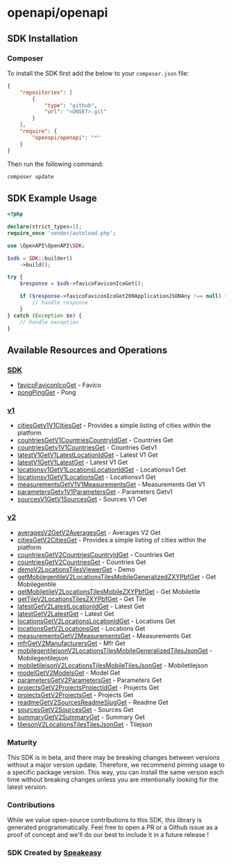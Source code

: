 # openapi/openapi

<!-- Start SDK Installation -->
## SDK Installation

### Composer

To install the SDK first add the below to your `composer.json` file:

```json
{
    "repositories": [
        {
            "type": "github",
            "url": "<UNSET>.git"
        }
    ],
    "require": {
        "openapi/openapi": "*"
    }
}
```

Then run the following command:

```bash
composer update
```
<!-- End SDK Installation -->

## SDK Example Usage
<!-- Start SDK Example Usage -->
```php
<?php

declare(strict_types=1);
require_once 'vendor/autoload.php';

use \OpenAPI\OpenAPI\SDK;

$sdk = SDK::builder()
    ->build();

try {
    $response = $sdk->favicoFaviconIcoGet();

    if ($response->favicoFaviconIcoGet200ApplicationJSONAny !== null) {
        // handle response
    }
} catch (Exception $e) {
    // handle exception
}
```
<!-- End SDK Example Usage -->

<!-- Start SDK Available Operations -->
## Available Resources and Operations

### [SDK](docs/sdk/README.md)

* [favicoFaviconIcoGet](docs/sdk/README.md#favicofaviconicoget) - Favico
* [pongPingGet](docs/sdk/README.md#pongpingget) - Pong

### [v1](docs/v1/README.md)

* [citiesGetv1V1CitiesGet](docs/v1/README.md#citiesgetv1v1citiesget) - Provides a simple listing of cities within the platform
* [countriesGetV1CountriesCountryIdGet](docs/v1/README.md#countriesgetv1countriescountryidget) - Countries Get
* [countriesGetv1V1CountriesGet](docs/v1/README.md#countriesgetv1v1countriesget) - Countries Getv1
* [latestV1GetV1LatestLocationIdGet](docs/v1/README.md#latestv1getv1latestlocationidget) - Latest V1 Get
* [latestV1GetV1LatestGet](docs/v1/README.md#latestv1getv1latestget) - Latest V1 Get
* [locationsv1GetV1LocationsLocationIdGet](docs/v1/README.md#locationsv1getv1locationslocationidget) - Locationsv1 Get
* [locationsv1GetV1LocationsGet](docs/v1/README.md#locationsv1getv1locationsget) - Locationsv1 Get
* [measurementsGetV1V1MeasurementsGet](docs/v1/README.md#measurementsgetv1v1measurementsget) - Measurements Get V1
* [parametersGetv1V1ParametersGet](docs/v1/README.md#parametersgetv1v1parametersget) - Parameters Getv1
* [sourcesV1GetV1SourcesGet](docs/v1/README.md#sourcesv1getv1sourcesget) - Sources V1 Get

### [v2](docs/v2/README.md)

* [averagesV2GetV2AveragesGet](docs/v2/README.md#averagesv2getv2averagesget) - Averages V2 Get
* [citiesGetV2CitiesGet](docs/v2/README.md#citiesgetv2citiesget) - Provides a simple listing of cities within the platform
* [countriesGetV2CountriesCountryIdGet](docs/v2/README.md#countriesgetv2countriescountryidget) - Countries Get
* [countriesGetV2CountriesGet](docs/v2/README.md#countriesgetv2countriesget) - Countries Get
* [demoV2LocationsTilesViewerGet](docs/v2/README.md#demov2locationstilesviewerget) - Demo
* [getMobilegentileV2LocationsTilesMobileGeneralizedZXYPbfGet](docs/v2/README.md#getmobilegentilev2locationstilesmobilegeneralizedzxypbfget) - Get Mobilegentile
* [getMobiletileV2LocationsTilesMobileZXYPbfGet](docs/v2/README.md#getmobiletilev2locationstilesmobilezxypbfget) - Get Mobiletile
* [getTileV2LocationsTilesZXYPbfGet](docs/v2/README.md#gettilev2locationstileszxypbfget) - Get Tile
* [latestGetV2LatestLocationIdGet](docs/v2/README.md#latestgetv2latestlocationidget) - Latest Get
* [latestGetV2LatestGet](docs/v2/README.md#latestgetv2latestget) - Latest Get
* [locationsGetV2LocationsLocationIdGet](docs/v2/README.md#locationsgetv2locationslocationidget) - Locations Get
* [locationsGetV2LocationsGet](docs/v2/README.md#locationsgetv2locationsget) - Locations Get
* [measurementsGetV2MeasurementsGet](docs/v2/README.md#measurementsgetv2measurementsget) - Measurements Get
* [mfrGetV2ManufacturersGet](docs/v2/README.md#mfrgetv2manufacturersget) - Mfr Get
* [mobilegentilejsonV2LocationsTilesMobileGeneralizedTilesJsonGet](docs/v2/README.md#mobilegentilejsonv2locationstilesmobilegeneralizedtilesjsonget) - Mobilegentilejson
* [mobiletilejsonV2LocationsTilesMobileTilesJsonGet](docs/v2/README.md#mobiletilejsonv2locationstilesmobiletilesjsonget) - Mobiletilejson
* [modelGetV2ModelsGet](docs/v2/README.md#modelgetv2modelsget) - Model Get
* [parametersGetV2ParametersGet](docs/v2/README.md#parametersgetv2parametersget) - Parameters Get
* [projectsGetV2ProjectsProjectIdGet](docs/v2/README.md#projectsgetv2projectsprojectidget) - Projects Get
* [projectsGetV2ProjectsGet](docs/v2/README.md#projectsgetv2projectsget) - Projects Get
* [readmeGetV2SourcesReadmeSlugGet](docs/v2/README.md#readmegetv2sourcesreadmeslugget) - Readme Get
* [sourcesGetV2SourcesGet](docs/v2/README.md#sourcesgetv2sourcesget) - Sources Get
* [summaryGetV2SummaryGet](docs/v2/README.md#summarygetv2summaryget) - Summary Get
* [tilejsonV2LocationsTilesTilesJsonGet](docs/v2/README.md#tilejsonv2locationstilestilesjsonget) - Tilejson
<!-- End SDK Available Operations -->

### Maturity

This SDK is in beta, and there may be breaking changes between versions without a major version update. Therefore, we recommend pinning usage
to a specific package version. This way, you can install the same version each time without breaking changes unless you are intentionally
looking for the latest version.

### Contributions

While we value open-source contributions to this SDK, this library is generated programmatically.
Feel free to open a PR or a Github issue as a proof of concept and we'll do our best to include it in a future release !

### SDK Created by [Speakeasy](https://docs.speakeasyapi.dev/docs/using-speakeasy/client-sdks)
